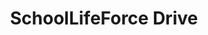 ---
pid: CH170
title: SchoolLifeForce Drive
location_transcription: City Hall / Boat Row
zipcode: '19138'
outside_phl: 
neighborhood: West Oak Lane
age: '52'
age_range: 50-59
instagram: 
image_file_name: CH_170.jpg
proposal_transcription: |-
  Skull Life Force Dr / River
  Water
  Bed as life force
  River
topic: Unknown
topic_summary: '0'
type: Other No Form
keywords_other: 
credit: C. GoldieNeumann
image_labels: 
twitter: 
facebook: 
permalink: "/monuments/ch170/"
layout: item-page
---